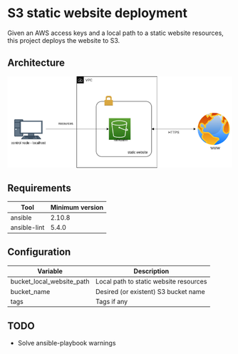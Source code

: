 S3 static website deployment
============================

Given an AWS access keys and a local path to a static website resources, this project deploys the website to S3.


Architecture
------------

![Architecture](./docs/files/arch.png)

Requirements
------------

| Tool         | Minimum version |
|--------------|-----------------|
| ansible      | 2.10.8          |
| ansible-lint | 5.4.0           |

Configuration
-------------

| Variable                  | Description                            |
|---------------------------|----------------------------------------|
| bucket_local_website_path | Local path to static website resources |
| bucket_name               | Desired (or existent) S3 bucket name   |
| tags                      | Tags if any                            |


TODO
----

-  Solve ansible-playbook warnings
